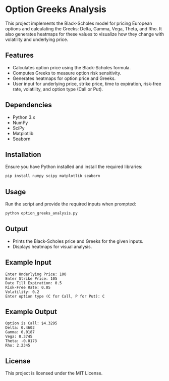 # Option Greeks Analysis
This project implements the Black-Scholes model for pricing European options and calculating the Greeks: Delta, Gamma, Vega, Theta, and Rho. It also generates heatmaps for these values to visualize how they change with volatility and underlying price.

## Features
- Calculates option price using the Black-Scholes formula.
- Computes Greeks to measure option risk sensitivity.
- Generates heatmaps for option price and Greeks.
- User input for underlying price, strike price, time to expiration, risk-free rate, volatility, and option type (Call or Put).

## Dependencies
- Python 3.x
- NumPy
- SciPy
- Matplotlib
- Seaborn

## Installation
Ensure you have Python installed and install the required libraries:
```sh
pip install numpy scipy matplotlib seaborn
```

## Usage
Run the script and provide the required inputs when prompted:
```sh
python option_greeks_analysis.py
```

## Output
- Prints the Black-Scholes price and Greeks for the given inputs.
- Displays heatmaps for visual analysis.

## Example Input
```
Enter Underlying Price: 100
Enter Strike Price: 105
Date Till Expiration: 0.5
Risk-Free Rate: 0.05
Volatility: 0.2
Enter option type (C for Call, P for Put): C
```

## Example Output
```
Option is Call: $4.3295
Delta: 0.4602
Gamma: 0.0187
Vega: 0.3745
Theta: -0.0173
Rho: 2.2345
```

## License
This project is licensed under the MIT License.

